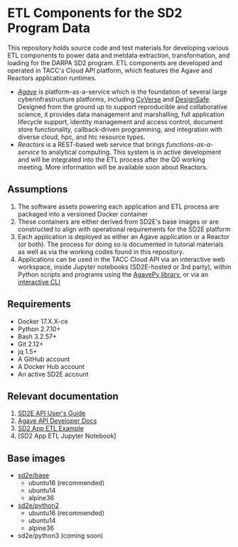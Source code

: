 # ETL Components for the SD2 Program Data

This repository holds source code and test materials for developing various ETL components to power data and metdata extraction, transformation, and loading for the DARPA SD2 program. ETL components are developed and operated in TACC's Cloud API platform, which features the Agave and Reactors application runtimes. 

* *[Agave][1]* is platform-as-a-service which is the foundation of several large cyberinfrastructure platforms, including [CyVerse][2] and [DesignSafe][3]. Designed from the ground up to support reproducible and collaborative science, it provides data management and marshalling, full application lifecycle support, identity management and access control, document store functionality, callback-driven programming, and integration with diverse cloud, hpc, and htc resource types. 
* *Reactors* is a REST-based web service that brings _functions-as-a-service_ to analytical computing. This system is in active development and will be integrated into the ETL process after the Q0 working meeting. More information will be available soon about Reactors. 

## Assumptions

1. The software assets powering each application and ETL process are packaged into a versioned Docker container
2. These containers are either derived from SD2E's base images or are constructed to align with operational requirements for the SD2E platform
3. Each application is deployed as either an Agave application or a Reactor (or both). The process for doing so is documented in tutorial materials as well as via the working codes found in this repository.
4. Applications can be used in the TACC Cloud API via an interactive web workspace, inside Jupyter notebooks (SD2E-hosted or 3rd party), within Python scripts and programs using the [AgavePy library][4], or via an [interactive CLI][5]

## Requirements

* Docker 17.X.X-ce
* Python 2.7.10+
* Bash 3.2.57+
* Git 2.12+
* jq 1.5+
* A GitHub account
* A Docker Hub account
* An active SD2E account

## Relevant documentation

1. [SD2E API User's Guide][8]
2. [Agave API Developer Docs][1]
3. [SD2 App ETL Example](sd2-app-etl.md)
4. [SD2 App ETL Jupyter Notebook]

## Base images

* [sd2e/base][6] 
    * ubuntu16 (recommended)
    * ubuntu14
    * alpine36
* [sd2e/python2][7] 
    * ubuntu16 (recommended)
    * ubuntu14
    * alpine36
* sd2e/python3 (coming soon)

[1]: http://developer.agaveapi.co/
[2]: https://cyverse.org/
[3]: https://www.designsafe-ci.org/
[4]: https://pypi.python.org/pypi/agavepy/
[5]: https://github.com/SD2E/sd2e-cli/#overview
[6]: https://hub.docker.com/r/sd2e/base/
[7]: https://hub.docker.com/r/sd2e/python2/
[8]: https://sd2e.github.io/api-user-guide/
